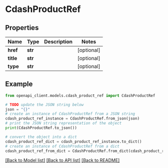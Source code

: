 # CdashProductRef


## Properties

Name | Type | Description | Notes
------------ | ------------- | ------------- | -------------
**href** | **str** |  | [optional] 
**title** | **str** |  | [optional] 
**type** | **str** |  | [optional] 

## Example

```python
from openapi_client.models.cdash_product_ref import CdashProductRef

# TODO update the JSON string below
json = "{}"
# create an instance of CdashProductRef from a JSON string
cdash_product_ref_instance = CdashProductRef.from_json(json)
# print the JSON string representation of the object
print(CdashProductRef.to_json())

# convert the object into a dict
cdash_product_ref_dict = cdash_product_ref_instance.to_dict()
# create an instance of CdashProductRef from a dict
cdash_product_ref_from_dict = CdashProductRef.from_dict(cdash_product_ref_dict)
```
[[Back to Model list]](../README.md#documentation-for-models) [[Back to API list]](../README.md#documentation-for-api-endpoints) [[Back to README]](../README.md)


